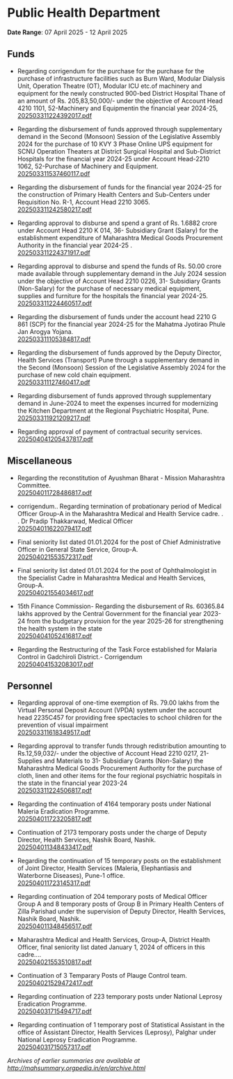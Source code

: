 # Public Health Department

**Date Range**: 07 April 2025 - 12 April 2025


## Funds
- Regarding corrigendum for the purchase for the purchase for the purchase of infrastructure facilities such as Burn Ward, Modular Dialysis Unit, Operation Theatre (OT), Modular ICU etc.of machinery and equipment for the newly constructed 900-bed District Hospital Thane of an amount of Rs. 205,83,50,000/- under the objective of Account Head 4210 1101, 52-Machinery and Equipmentin the financial year 2024-25,\
  [202503311224392017.pdf](https://gr.maharashtra.gov.in/Site/Upload/Government%20Resolutions/English/202503311224392017.pdf)

- Regarding the disbursement of funds approved through supplementary demand in the Second (Monsoon) Session of the Legislative Assembly 2024 for the purchase of 10 KVY 3 Phase Online UPS equipment for SCNU Operation Theaters at District Surgical Hospital and Sub-District Hospitals for the financial year 2024-25 under Account Head-2210 1062, 52-Purchase of Machinery and Equipment.\
  [202503311537460117.pdf](https://gr.maharashtra.gov.in/Site/Upload/Government%20Resolutions/English/202503311537460117.pdf)

- Regarding the disbursement of funds for the financial year 2024-25 for the construction of Primary Health Centers and Sub-Centers under Requisition No. R-1, Account Head 2210 3065.\
  [202503311242580217.pdf](https://gr.maharashtra.gov.in/Site/Upload/Government%20Resolutions/English/202503311242580217.pdf)

- Regarding approval to disburse and spend a grant of Rs. 1.6882 crore under Account Head 2210 K 014, 36- Subsidiary Grant (Salary) for the establishment expenditure of Maharashtra Medical Goods Procurement  Authority in the financial year 2024-25 .\
  [202503311224371917.pdf](https://gr.maharashtra.gov.in/Site/Upload/Government%20Resolutions/English/202503311224371917.pdf)

- Regarding approval to disburse and spend the funds of Rs. 50.00 crore made available through supplementary demand in the July 2024 session under the objective of Account Head 2210 0226, 31- Subsidiary Grants (Non-Salary) for the purchase of necessary medical equipment, supplies and furniture for the hospitals the financial year 2024-25.\
  [202503311224460517.pdf](https://gr.maharashtra.gov.in/Site/Upload/Government%20Resolutions/English/202503311224460517.pdf)

- Regarding the disbursement of funds under the account head 2210 G 861 (SCP) for the financial year 2024-25 for the Mahatma Jyotirao Phule Jan Arogya Yojana.\
  [202503311105384817.pdf](https://gr.maharashtra.gov.in/Site/Upload/Government%20Resolutions/English/202503311105384817.pdf)

- Regarding the disbursement of funds approved by the Deputy Director, Health Services (Transport) Pune through a supplementary demand in the Second (Monsoon) Session of the Legislative Assembly 2024 for the purchase of new cold chain equipment.\
  [202503311127460417.pdf](https://gr.maharashtra.gov.in/Site/Upload/Government%20Resolutions/English/202503311127460417.pdf)

- Regarding disbursement of funds approved through supplementary demand in June-2024 to meet the expenses incurred for modernizing the Kitchen Department at the Regional Psychiatric Hospital, Pune.\
  [202503311921209217.pdf](https://gr.maharashtra.gov.in/Site/Upload/Government%20Resolutions/English/202503311921209217.pdf)

- Regarding approval of payment of contractual security services.\
  [202504041205437817.pdf](https://gr.maharashtra.gov.in/Site/Upload/Government%20Resolutions/English/202504041205437817.pdf)

## Miscellaneous
- Regarding the reconstitution of Ayushman Bharat - Mission Maharashtra Committee.\
  [202504011728486817.pdf](https://gr.maharashtra.gov.in/Site/Upload/Government%20Resolutions/English/202504011728486817.pdf)

- corrigendum.. Regarding termination of probationary period of Medical Officer Group-A in the Maharashtra Medical and Health Service cadre. . . Dr Pradip Thakkarwad, Medical Officer\
  [202504011622079417.pdf](https://gr.maharashtra.gov.in/Site/Upload/Government%20Resolutions/English/202504011622079417.pdf)

- Final seniority list dated 01.01.2024 for the post of Chief Administrative Officer in General State Service, Group-A.\
  [202504021553572317.pdf](https://gr.maharashtra.gov.in/Site/Upload/Government%20Resolutions/English/202504021553572317.pdf)

- Final seniority list dated 01.01.2024 for the post of Ophthalmologist in the Specialist Cadre in Maharashtra Medical and Health Services, Group-A.\
  [202504021554034617.pdf](https://gr.maharashtra.gov.in/Site/Upload/Government%20Resolutions/English/202504021554034617.pdf)

- 15th Finance Commission- Regarding the disbursement of Rs. 60365.84 lakhs approved by the Central Government for the financial year 2023-24 from the budgetary provision for the year 2025-26 for strengthening the health system in the state\
  [202504041052416817.pdf](https://gr.maharashtra.gov.in/Site/Upload/Government%20Resolutions/English/202504041052416817.pdf)

- Regarding the Restructuring of the Task Force established for Malaria Control in Gadchiroli District.- Corrigendum\
  [202504041532083017.pdf](https://gr.maharashtra.gov.in/Site/Upload/Government%20Resolutions/English/202504041532083017.pdf)

## Personnel
- Regarding approval of one-time exemption of Rs. 79.00 lakhs from the Virtual Personal Deposit Account (VPDA) system under the account head 2235C457 for providing free spectacles to school children for the prevention of visual impairment\
  [202503311618349517.pdf](https://gr.maharashtra.gov.in/Site/Upload/Government%20Resolutions/English/202503311618349517.pdf)

- Regarding approval to transfer funds through redistribution amounting to Rs.12,59,032/- under the objective of Account Head 2210 0217, 21- Supplies and Materials to 31- Subsidiary Grants (Non-Salary) the Maharashtra Medical Goods Procurement Authority for the purchase of cloth, linen and other items for the four regional psychiatric hospitals in the state in the financial year 2023-24\
  [202503311224506817.pdf](https://gr.maharashtra.gov.in/Site/Upload/Government%20Resolutions/English/202503311224506817.pdf)

- Regarding the continuation of 4164 temporary posts under National Maleria Eradication Programme.\
  [202504011723205817.pdf](https://gr.maharashtra.gov.in/Site/Upload/Government%20Resolutions/English/202504011723205817.pdf)

- Continuation of 2173 temporary posts under the charge of Deputy Director, Health Services, Nashik Board, Nashik.\
  [202504011348433417.pdf](https://gr.maharashtra.gov.in/Site/Upload/Government%20Resolutions/English/202504011348433417.pdf)

- Regarding the continuation of 15 temporary posts on the establishment of Joint Director, Health Services (Maleria, Elephantiasis and Waterborne Diseases), Pune-1 office.\
  [202504011723145317.pdf](https://gr.maharashtra.gov.in/Site/Upload/Government%20Resolutions/English/202504011723145317.pdf)

- Regarding continuation of 204 temporary posts of Medical Officer Group A and 8 temporary posts of Group B in Primary Health Centers of Zilla Parishad under the supervision of Deputy Director, Health Services, Nashik Board, Nashik.\
  [202504011348456517.pdf](https://gr.maharashtra.gov.in/Site/Upload/Government%20Resolutions/English/202504011348456517.pdf)

- Maharashtra Medical and Health Services, Group-A, District Health Officer, final seniority list dated January 1, 2024 of officers in this cadre....\
  [202504021553510817.pdf](https://gr.maharashtra.gov.in/Site/Upload/Government%20Resolutions/English/202504021553510817.pdf)

- Continuation of 3 Temparary Posts of Plauge Control team.\
  [202504021529472417.pdf](https://gr.maharashtra.gov.in/Site/Upload/Government%20Resolutions/English/202504021529472417.pdf)

- Regarding continuation of 223 temporary posts under National Leprosy Eradication Programme.\
  [202504031715494717.pdf](https://gr.maharashtra.gov.in/Site/Upload/Government%20Resolutions/English/202504031715494717.pdf)

- Regarding continuation of 1 temporary post of Statistical Assistant in the office of Assistant Director, Health Services (Leprosy), Palghar  under National Leprosy Eradication Programme.\
  [202504031715057317.pdf](https://gr.maharashtra.gov.in/Site/Upload/Government%20Resolutions/English/202504031715057317.pdf)


*Archives of earlier summaries are available at http://mahsummary.orgpedia.in/en/archive.html*